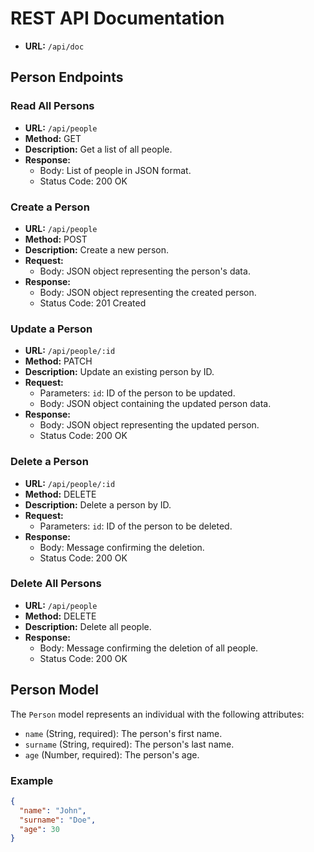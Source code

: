 # REST API Documentation
- **URL:** `/api/doc`

## Person Endpoints

### Read All Persons
- **URL:** `/api/people`
- **Method:** GET
- **Description:** Get a list of all people.
- **Response:**
  - Body: List of people in JSON format.
  - Status Code: 200 OK

### Create a Person
- **URL:** `/api/people`
- **Method:** POST
- **Description:** Create a new person.
- **Request:**
  - Body: JSON object representing the person's data.
- **Response:**
  - Body: JSON object representing the created person.
  - Status Code: 201 Created

### Update a Person
- **URL:** `/api/people/:id`
- **Method:** PATCH
- **Description:** Update an existing person by ID.
- **Request:**
  - Parameters: `id`: ID of the person to be updated.
  - Body: JSON object containing the updated person data.
- **Response:**
  - Body: JSON object representing the updated person.
  - Status Code: 200 OK

### Delete a Person
- **URL:** `/api/people/:id`
- **Method:** DELETE
- **Description:** Delete a person by ID.
- **Request:**
  - Parameters: `id`: ID of the person to be deleted.
- **Response:**
  - Body: Message confirming the deletion.
  - Status Code: 200 OK

### Delete All Persons
- **URL:** `/api/people`
- **Method:** DELETE
- **Description:** Delete all people.
- **Response:**
  - Body: Message confirming the deletion of all people.
  - Status Code: 200 OK

## Person Model

The `Person` model represents an individual with the following attributes:

- `name` (String, required): The person's first name.
- `surname` (String, required): The person's last name.
- `age` (Number, required): The person's age.

### Example

```json
{
  "name": "John",
  "surname": "Doe",
  "age": 30
}
